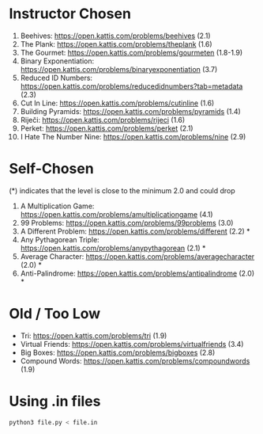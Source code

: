 # Instructor Chosen 
1. Beehives: https://open.kattis.com/problems/beehives (2.1)
2. The Plank: https://open.kattis.com/problems/theplank (1.6)
3. The Gourmet: https://open.kattis.com/problems/gourmeten (1.8-1.9)
4. Binary Exponentiation: https://open.kattis.com/problems/binaryexponentiation (3.7)
5. Reduced ID Numbers: https://open.kattis.com/problems/reducedidnumbers?tab=metadata (2.3)
6. Cut In Line: https://open.kattis.com/problems/cutinline (1.6)
7. Building Pyramids: https://open.kattis.com/problems/pyramids (1.4)
8. Riječi: https://open.kattis.com/problems/rijeci (1.6)
9. Perket: https://open.kattis.com/problems/perket (2.1)
10. I Hate The Number Nine: https://open.kattis.com/problems/nine (2.9)

# Self-Chosen
(*) indicates that the level is close to the minimum 2.0 and could drop
1. A Multiplication Game: https://open.kattis.com/problems/amultiplicationgame (4.1)
2. 99 Problems: https://open.kattis.com/problems/99problems (3.0)
3. A Different Problem: https://open.kattis.com/problems/different (2.2) * 
4. Any Pythagorean Triple: https://open.kattis.com/problems/anypythagorean (2.1) * 
5. Average Character: https://open.kattis.com/problems/averagecharacter (2.0) * 
6. Anti-Palindrome: https://open.kattis.com/problems/antipalindrome (2.0) * 

# Old / Too Low
- Tri: https://open.kattis.com/problems/tri (1.9) 
- Virtual Friends: https://open.kattis.com/problems/virtualfriends (3.4) <br />
- Big Boxes: https://open.kattis.com/problems/bigboxes (2.8) <br />
- Compound Words: https://open.kattis.com/problems/compoundwords (1.9)

# Using .in files
```bash
python3 file.py < file.in
```
